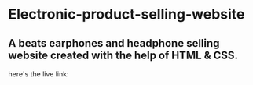 # Electronic-product-selling-website

## A beats earphones and headphone selling website created with the help of HTML & CSS.

here's the live link:

